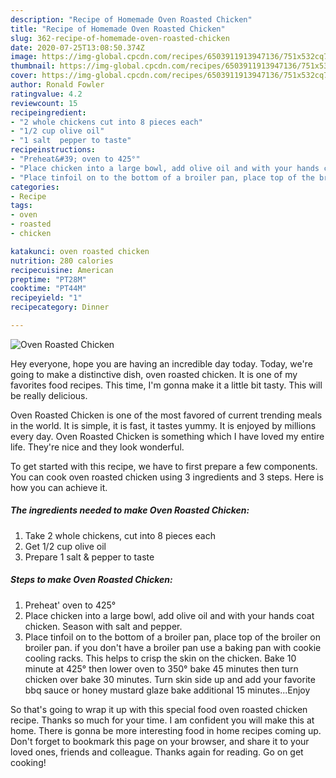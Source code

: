 ```yaml
---
description: "Recipe of Homemade Oven Roasted Chicken"
title: "Recipe of Homemade Oven Roasted Chicken"
slug: 362-recipe-of-homemade-oven-roasted-chicken
date: 2020-07-25T13:08:50.374Z
image: https://img-global.cpcdn.com/recipes/6503911913947136/751x532cq70/oven-roasted-chicken-recipe-main-photo.jpg
thumbnail: https://img-global.cpcdn.com/recipes/6503911913947136/751x532cq70/oven-roasted-chicken-recipe-main-photo.jpg
cover: https://img-global.cpcdn.com/recipes/6503911913947136/751x532cq70/oven-roasted-chicken-recipe-main-photo.jpg
author: Ronald Fowler
ratingvalue: 4.2
reviewcount: 15
recipeingredient:
- "2 whole chickens cut into 8 pieces each"
- "1/2 cup olive oil"
- "1 salt  pepper to taste"
recipeinstructions:
- "Preheat&#39; oven to 425°"
- "Place chicken into a large bowl, add olive oil and with your hands coat chicken. Season with salt and pepper."
- "Place tinfoil on to the bottom of a broiler pan, place top of the broiler on broiler pan. if you don&#39;t have a broiler pan use a baking pan with cookie cooling racks. This helps to crisp the skin on the chicken. Bake 10 minute at 425° then lower oven to 350° bake 45 minutes then turn chicken over bake 30 minutes. Turn skin side up and add your favorite bbq sauce or honey mustard glaze bake additional 15 minutes...Enjoy"
categories:
- Recipe
tags:
- oven
- roasted
- chicken

katakunci: oven roasted chicken 
nutrition: 280 calories
recipecuisine: American
preptime: "PT28M"
cooktime: "PT44M"
recipeyield: "1"
recipecategory: Dinner

---
```



![Oven Roasted Chicken](https://img-global.cpcdn.com/recipes/6503911913947136/751x532cq70/oven-roasted-chicken-recipe-main-photo.jpg)

Hey everyone, hope you are having an incredible day today. Today, we're going to make a distinctive dish, oven roasted chicken. It is one of my favorites food recipes. This time, I'm gonna make it a little bit tasty. This will be really delicious.

Oven Roasted Chicken is one of the most favored of current trending meals in the world. It is simple, it is fast, it tastes yummy. It is enjoyed by millions every day. Oven Roasted Chicken is something which I have loved my entire life. They're nice and they look wonderful.




To get started with this recipe, we have to first prepare a few components. You can cook oven roasted chicken using 3 ingredients and 3 steps. Here is how you can achieve it.

<!--inarticleads1-->

##### The ingredients needed to make Oven Roasted Chicken:

1. Take 2 whole chickens, cut into 8 pieces each
1. Get 1/2 cup olive oil
1. Prepare 1 salt &amp; pepper to taste




<!--inarticleads2-->

##### Steps to make Oven Roasted Chicken:

1. Preheat&#39; oven to 425°
1. Place chicken into a large bowl, add olive oil and with your hands coat chicken. Season with salt and pepper.
1. Place tinfoil on to the bottom of a broiler pan, place top of the broiler on broiler pan. if you don&#39;t have a broiler pan use a baking pan with cookie cooling racks. This helps to crisp the skin on the chicken. Bake 10 minute at 425° then lower oven to 350° bake 45 minutes then turn chicken over bake 30 minutes. Turn skin side up and add your favorite bbq sauce or honey mustard glaze bake additional 15 minutes...Enjoy




So that's going to wrap it up with this special food oven roasted chicken recipe. Thanks so much for your time. I am confident you will make this at home. There is gonna be more interesting food in home recipes coming up. Don't forget to bookmark this page on your browser, and share it to your loved ones, friends and colleague. Thanks again for reading. Go on get cooking!
